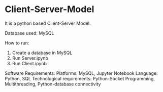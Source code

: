# Client-Server-Model
It is a python based Client-Server Model.

Database used: MySQL

How to run:
1) Create a database in MySQL
2) Run Server.ipynb
3) Run Client.ipynb

Software Requirements:
Platforms: MySQL, Jupyter Notebook
Language: Python, SQL
Technological requirements:
Python-Socket Programming, Multithreading, Python-database connectivity
